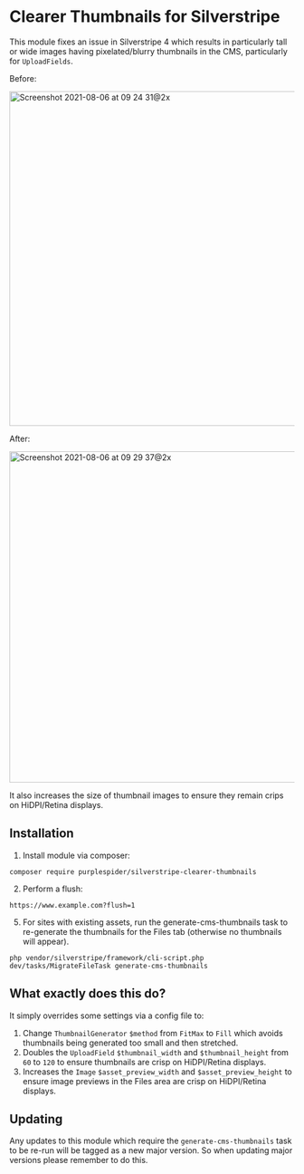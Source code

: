 # Clearer Thumbnails for Silverstripe

This module fixes an issue in Silverstripe 4 which results in particularly tall or wide images having pixelated/blurry thumbnails in the CMS, particularly for `UploadFields`.

Before:

<img width="591" alt="Screenshot 2021-08-06 at 09 24 31@2x" src="https://user-images.githubusercontent.com/329880/128480831-0e9bcbf2-e2f1-4b4d-a7ac-1ea93fdcee2b.png">

After:

<img width="585" alt="Screenshot 2021-08-06 at 09 29 37@2x" src="https://user-images.githubusercontent.com/329880/128481538-4e60c3b8-8a26-4042-979d-f4a0ad97a506.png">

It also increases the size of thumbnail images to ensure they remain crips on HiDPI/Retina displays.

## Installation

1. Install module via composer:
````
composer require purplespider/silverstripe-clearer-thumbnails
````
2. Perform a flush: 
````
https://www.example.com?flush=1
````
5. For sites with existing assets, run the generate-cms-thumbnails task to re-generate the thumbnails for the Files tab (otherwise no thumbnails will appear).
````
php vendor/silverstripe/framework/cli-script.php dev/tasks/MigrateFileTask generate-cms-thumbnails
````

## What exactly does this do?

It simply overrides some settings via a config file to:
1. Change `ThumbnailGenerator` `$method` from `FitMax` to `Fill` which avoids thumbnails being generated too small and then stretched.
2. Doubles the `UploadField` `$thumbnail_width` and `$thumbnail_height` from `60` to `120` to ensure thumbnails are crisp on HiDPI/Retina displays.
3. Increases the `Image` `$asset_preview_width` and `$asset_preview_height` to ensure image previews in the Files area are crisp on HiDPI/Retina displays.

## Updating

Any updates to this module which require the `generate-cms-thumbnails` task to be re-run will be tagged as a new major version. So when updating major versions please remember to do this.
